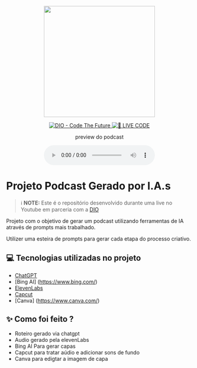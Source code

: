 <p align="center">
<img 
    src="./assets/PodcastCover"
    width="300"
/>
</p>

<p align="center">
<a href="https://dio.me/">
    <img 
        src="https://img.shields.io/badge/DIO-Code_The_Future-28DA77?logo=youtube" 
        alt="DIO - Code The Future">
</a>
<a href="https://dio.me/">
<img 
    src="https://img.shields.io/badge/🔴_LIVE_CODE-FF5E72" 
    alt="🔴 LIVE CODE">
</a>
</p>

<p align="center">
    preview do podcast
</p>

<div align="center">
    <audio src="output/audio.MP3" controls title="Podcast editado"></audio>
</div>

# Projeto Podcast Gerado por I.A.s


 > ℹ️ **NOTE:** Este é o repositório desenvolvido durante uma live no Youtube em parceria com a [DIO](https://dio.me)

Projeto com o objetivo de gerar um podcast utilizando ferramentas de IA através de prompts mais trabalhado.

Utilizer uma esteira de prompts para gerar cada etapa do processo criativo.

## 💻 Tecnologias utilizadas no projeto

- [ChatGPT](https://chat.openai.com/) 
- [Bing AI] (https://www.bing.com/)
- [ElevenLabs](https://beta.elevenlabs.io/)
- [Capcut](https://www.capcut.com/pt-br/)
- [Canva] (https://www.canva.com/)

## ✨ Como foi feito ?

- Roteiro gerado via chatgpt
- Audio gerado pela elevenLabs
- Bing AI Para gerar capas
- Capcut para tratar aúdio e adicionar sons de fundo
- Canva para edigtar a imagem de capa

